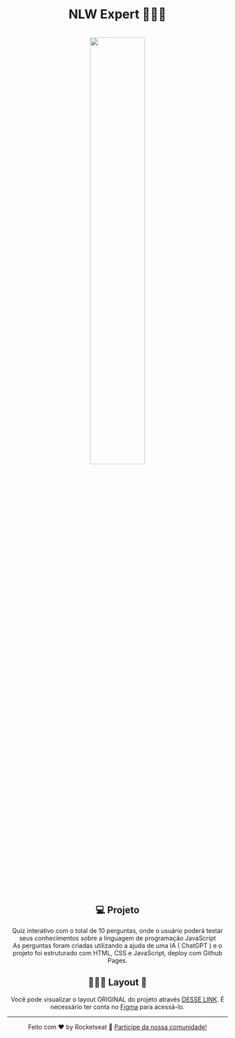 <h1 align="center"> NLW Expert 🕵🏾‍♀️ </h1><br>

<div align="center">
  
<img src="https://repository-images.githubusercontent.com/758260340/9893fef8-307b-4e60-b301-7d6bf4686523" width="50%">
<br>

 ## 💻 Projeto 

Quiz interativo com o total de 10 perguntas, onde o usuário poderá testar seus conhecimentos
sobre a linguagem de programação JavaScript<br>
As perguntas foram criadas utilizando a ajuda de uma IA ( ChatGPT ) e o projeto foi estruturado com HTML, CSS e JavaScript, deploy com Github Pages.<br>
  
  ## 👩🏻‍🎨 Layout 🎨

Você pode visualizar o layout ORIGINAL do projeto através [DESSE LINK](https://www.figma.com/file/lHZDcm2iRYP7aXJvA6IFj0?type=design&node-id=186-109&mode=design&t=olX96z45yGBiTBqu-0). É necessário ter conta no [Figma](https://figma.com) para acessá-lo.
  
  
  ---

Feito com ♥ by Rocketseat 🚀 [Participe da nossa comunidade!](https://discord.gg/rocketseat)
